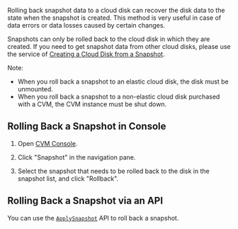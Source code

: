 Rolling back snapshot data to a cloud disk can recover the disk data to the state when the snapshot is created. This method is very useful in case of data errors or data losses caused by certain changes.

Snapshots can only be rolled back to the cloud disk in which they are created. If you need to get snapshot data from other cloud disks, please use the service of [Creating a Cloud Disk from a Snapshot](/doc/product/362/5757).

Note:

- When you roll back a snapshot to an elastic cloud disk, the disk must be unmounted.
- When you roll back a snapshot to a non-elastic cloud disk purchased with a CVM, the CVM instance must be shut down.

## Rolling Back a Snapshot in Console
1) Open [CVM Console](https://console.cloud.tencent.com/cvm/).

2) Click "Snapshot" in the navigation pane.

3) Select the snapshot that needs to be rolled back to the disk in the snapshot list, and click "Rollback".

## Rolling Back a Snapshot via an API
You can use the [`ApplySnapshot`](https://intl.cloud.tencent.com/zh/document/product/362/15643) API to roll back a snapshot.
